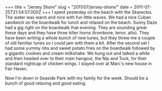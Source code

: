 +++
title = "Jersey Shore"
slug = "2011/07/jersey-shore/"
date = 2011-07-25T21:54:57.000Z
+++
I spent yesterday on the beach with the Skareckis. The water was warm and nice with fun little waves. We had a nice Cuban sandwich on the boardwalk for lunch and relaxed on the beach. Sunny Daze had a gig right on the boardwalk that evening. They are sounding great these days and they have three killer horns (trombone, tenor, alto). They have been writing a whole bunch of new tunes, but they threw me a couple of old familiar tunes so I could jam with them a bit. After the second set I had some yummy ribs and sweet potato fries on the boardwalk followed by a gigantic cookies and cream milkshake. We hung out and talked a while and then headed over to their main hangout, the Nip and Tuck, for their standard nightcap of chicken wings. I stayed over at Marc's new house in Fair Haven.

Now I'm down in Seaside Park with my family for the week. Should be a bunch of good relaxing and good eating.